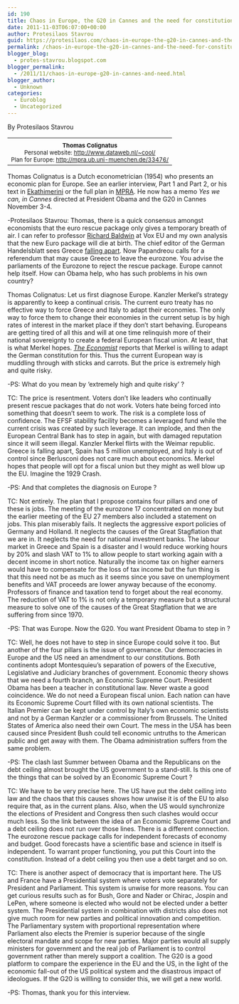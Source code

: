 ```yaml
---
id: 190
title: Chaos in Europe, the G20 in Cannes and the need for constitutional changes – Interview with Thomas Colignatus
date: 2011-11-03T06:07:00+00:00
author: Protesilaos Stavrou
guid: https://protesilaos.com/chaos-in-europe-the-g20-in-cannes-and-the-need-for-constitutional-changes-interview-with-thomas-colignatus/
permalink: /chaos-in-europe-the-g20-in-cannes-and-the-need-for-constitutional-changes-interview-with-thomas-colignatus/
blogger_blog:
  - protes-stavrou.blogspot.com
blogger_permalink:
  - /2011/11/chaos-in-europe-g20-in-cannes-and-need.html
blogger_author:
  - Unknown
categories:
  - Euroblog
  - Uncategorized
---
```

By Protesilaos Stavrou
  


<table align="center" cellpadding="0" cellspacing="0" class="tr-caption-container" style="margin-left: auto; margin-right: auto; text-align: center;">
  <tr>
    <td style="text-align: center;">
    </td>
  </tr>
  
  <tr>
    <td class="tr-caption" style="text-align: center;">
      <span style="font-size: small;"><b>Thomas Colignatus</b></span><br /><span style="font-size: small;">Personal website: </span><a href="http://www.dataweb.nl/%7Ecool/"><span style="font-size: small;">http://www.dataweb.nl/~cool/</span></a><span style="font-size: small;"> </span><br /><span style="font-size: small;">Plan for Europe: </span><a href="http://mpra.ub.uni-muenchen.de/33476/"><span style="font-size: small;">http://mpra.ub.uni-muenchen.de/33476/</span></a>
    </td>
  </tr>
</table>

Thomas Colignatus is a Dutch econometrician (1954) who presents an economic plan for Europe. See an earlier interview, Part 1 and Part 2, or his text in [Ekathimerini](http://www.ekathimerini.com/4dcgi/_w_articles_wsite3_1_23/10/2011_411466) or the full plan in [MPRA](http://mpra.ub.uni-muenchen.de/33476/). He now has a memo _Yes we can, in Cannes_ directed at President Obama and the G20 in Cannes November 3-4.

-Protesilaos Stavrou: Thomas, there is a quick consensus amongst economists that the euro rescue package only gives a temporary breath of air. I can refer to professor [Richard Baldwin](http://voxeu.org/index.php?q=node/7176) at Vox EU and my own analysis that the new Euro package will die at birth. The chief editor of the German Handelsblatt sees Greece [falling apart](http://www.ekathimerini.com/4dcgi/_w_articles_wsite3_1_28/10/2011_412321%20via%20@kathimerini_gr/). Now Papandreou calls for a referendum that may cause Greece to leave the eurozone. You advise the parliaments of the Eurozone to reject the rescue package. Europe cannot help itself. How can Obama help, who has such problems in his own country?

Thomas Colignatus: Let us first diagnose Europe. Kanzler Merkel’s strategy is apparently to keep a continual crisis. The current euro treaty has no effective way to force Greece and Italy to adapt their economies. The only way to force them to change their economies in the current setup is by high rates of interest in the market place if they don’t start behaving. Europeans are getting tired of all this and will at one time relinquish more of their national sovereignty to create a federal European fiscal union. At least, that is what Merkel hopes. _[The Economist](http://www.economist.com/node/21533392)_ reports that Merkel is willing to adapt the German constitution for this. Thus the current European way is muddling through with sticks and carrots. But the price is extremely high and quite risky. 

-PS: What do you mean by ‘extremely high and quite risky’ ?

TC: The price is resentment. Voters don’t like leaders who continually present rescue packages that do not work. Voters hate being forced into something that doesn’t seem to work. The risk is a complete loss of confidence. The EFSF stability facility becomes a leveraged fund while the current crisis was created by such leverage. It can implode, and then the European Central Bank has to step in again, but with damaged reputation since it will seem illegal. Kanzler Merkel flirts with the Weimar republic. Greece is falling apart, Spain has 5 million unemployed, and Italy is out of control since Berlusconi does not care much about economics. Merkel hopes that people will opt for a fiscal union but they might as well blow up the EU. Imagine the 1929 Crash.

-PS: And that completes the diagnosis on Europe ?

TC: Not entirely. The plan that I propose contains four pillars and one of these is jobs. The meeting of the eurozone 17 concentrated on money but the earlier meeting of the EU 27 members also included a statement on jobs. This plan miserably fails. It neglects the aggressive export policies of Germany and Holland. It neglects the causes of the Great Stagflation that we are in. It neglects the need for national investment banks. The labour market in Greece and Spain is a disaster and I would reduce working hours by 20% and slash VAT to 1% to allow people to start working again with a decent income in short notice. Naturally the income tax on higher earners would have to compensate for the loss of tax income but the fun thing is that this need not be as much as it seems since you save on unemployment benefits and VAT proceeds are lower anyway because of the economy. Professors of finance and taxation tend to forget about the real economy. The reduction of VAT to 1% is not only a temporary measure but a structural measure to solve one of the causes of the Great Stagflation that we are suffering from since 1970.

-PS: That was Europe. Now the G20. You want President Obama to step in ?

TC: Well, he does not have to step in since Europe could solve it too. But another of the four pillars is the issue of governance. Our democracies in Europe and the US need an amendment to our constitutions. Both continents adopt Montesquieu’s separation of powers of the Executive, Legislative and Judiciary branches of government. Economic theory shows that we need a fourth branch, an Economic Supreme Court. President Obama has been a teacher in constitutional law. Never waste a good coincidence. We do not need a European fiscal union. Each nation can have its Economic Supreme Court filled with its own national scientists. The Italian Premier can be kept under control by Italy’s own economic scientists and not by a German Kanzler or a commissioner from Brussels. The United States of America also need their own Court. The mess in the USA has been caused since President Bush could tell economic untruths to the American public and get away with them. The Obama administration suffers from the same problem.

-PS: The clash last Summer between Obama and the Republicans on the debt ceiling almost brought the US government to a stand-still. Is this one of the things that can be solved by an Economic Supreme Court ?

TC: We have to be very precise here. The US have put the debt ceiling into law and the chaos that this causes shows how unwise it is of the EU to also require that, as in the current plans. Also, when the US would synchronize the elections of President and Congress then such clashes would occur much less. So the link between the idea of an Economic Supreme Court and a debt ceiling does not run over those lines. There is a different connection. The eurozone rescue package calls for independent forecasts of economy and budget. Good forecasts have a scientific base and science in itself is independent. To warrant proper functioning, you put this Court into the constitution. Instead of a debt ceiling you then use a debt target and so on. 

TC: There is another aspect of democracy that is important here. The US and France have a Presidential system where voters vote separately for President and Parliament. This system is unwise for more reasons. You can get curious results such as for Bush, Gore and Nader or Chirac, Jospin and LePen, where someone is elected who would not be elected under a better system. The Presidential system in combination with districts also does not give much room for new parties and political innovation and competition. The Parliamentary system with proportional representation where Parliament also elects the Premier is superior because of the single electoral mandate and scope for new parties. Major parties would all supply ministers for government and the real job of Parliament is to control government rather than merely support a coalition. The G20 is a good platform to compare the experience in the EU and the US, in the light of the economic fall-out of the US political system and the disastrous impact of ideologues. If the G20 is willling to consider this, we will get a new world.

-PS: Thomas, thank you for this interview.